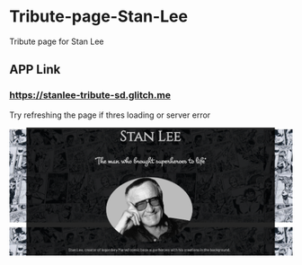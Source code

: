 # Tribute-page-Stan-Lee
Tribute page for Stan Lee


## APP Link
### https://stanlee-tribute-sd.glitch.me

Try refreshing the page if thres loading or server error



![App](https://github.com/soumyadeeptadas/Tribute-page-Stan-Lee/blob/master/Screenshot%20(306).png)
